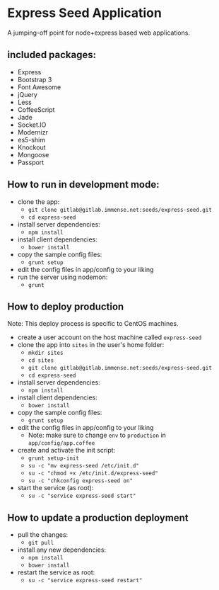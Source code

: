 # Express Seed Application

A jumping-off point for node+express based web applications.

## included packages:

* Express
* Bootstrap 3
* Font Awesome
* jQuery
* Less
* CoffeeScript
* Jade
* Socket.IO
* Modernizr
* es5-shim
* Knockout
* Mongoose
* Passport

## How to run in development mode:

* clone the app:
  * `git clone gitlab@gitlab.immense.net:seeds/express-seed.git`
  * `cd express-seed`
* install server dependencies:
  * `npm install`
* install client dependencies:
  * `bower install`
* copy the sample config files:
  * `grunt setup`
* edit the config files in app/config to your liking
* run the server using nodemon:
  * `grunt`

## How to deploy production

Note: This deploy process is specific to CentOS machines.

* create a user account on the host machine called `express-seed`
* clone the app into `sites` in the user's home folder:
  * `mkdir sites`
  * `cd sites`
  * `git clone gitlab@gitlab.immense.net:seeds/express-seed.git`
  * `cd express-seed`
* install server dependencies:
  * `npm install`
* install client dependencies:
  * `bower install`
* copy the sample config files:
  * `grunt setup`
* edit the config files in app/config to your liking
  * Note: make sure to change `env` to `production` in `app/config/app.coffee`
* create and activate the init script:
  * `grunt setup-init`
  * `su -c "mv express-seed /etc/init.d"`
  * `su -c "chmod +x /etc/init.d/express-seed"`
  * `su -c "chkconfig express-seed on"`
* start the service (as root):
  * `su -c "service express-seed start"`

## How to update a production deployment

* pull the changes:
  * `git pull`
* install any new dependencies:
  * `npm install`
  * `bower install`
* restart the service as root:
  * `su -c "service express-seed restart"`
